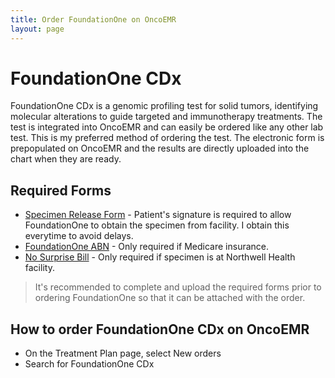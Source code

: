 ```yaml
---
title: Order FoundationOne on OncoEMR
layout: page
---
```

# FoundationOne CDx
FoundationOne CDx is a genomic profiling test for solid tumors, identifying molecular alterations to guide targeted and immunotherapy treatments. The test is integrated into OncoEMR and can easily be ordered like any other lab test. This is my preferred method of ordering the test. The electronic form is prepopulated on OncoEMR and the results are directly uploaded into the chart when they are ready. 

## Required Forms
* [Specimen Release Form](https://assets.ctfassets.net/w98cd481qyp0/7JzKC8TNALu7FWAcxsziqb/374fbe590e03b2d5decab38d05777e27/Specimen_Release_Consent_Form.pdf) - Patient's signature is required to allow FoundationOne to obtain the specimen from facility. I obtain this everytime to avoid delays. 
* [FoundationOne ABN](https://assets.ctfassets.net/w98cd481qyp0/2sDK3JAu6WQrGirc2OnAcr/e9a477779c3e75525c2847a36e44c722/Medicare_ABN_INTERACTIVE_ABNEnglish_01312026_508_DIGITAL.pdf) - Only required if Medicare insurance. 
* [No Surprise Bill](/assets/docs/nsb.pdf) - Only required if specimen is at Northwell Health facility.

> It's recommended to complete and upload the required forms prior to ordering FoundationOne so that it can be attached with the order. 

## How to order FoundationOne CDx on OncoEMR
* On the Treatment Plan page, select New orders
* Search for FoundationOne CDx